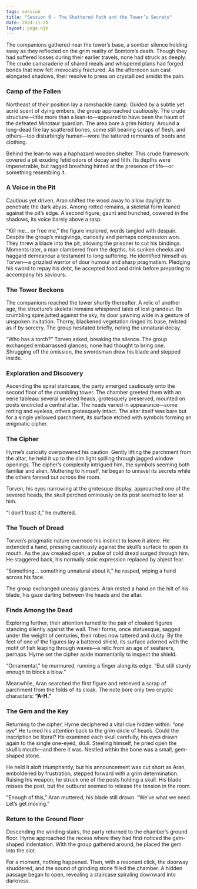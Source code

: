 ```yaml
---
tags: session
title: "Session 9 - The Shattered Path and the Tower’s Secrets"
date: 2024-11-20
layout: page.njk
---
```

The companions gathered near the tower’s base, a somber silence holding sway as they reflected on the grim reality of Bomtom’s death. Though they had suffered losses during their earlier travels, none had struck as deeply. The crude camaraderie of shared meals and whispered plans had forged bonds that now felt irrevocably fractured. As the afternoon sun cast elongated shadows, their resolve to press on crystallized amidst the pain.

### Camp of the Fallen

Northeast of their position lay a ramshackle camp. Guided by a subtle yet acrid scent of dying embers, the group approached cautiously. The crude structure—little more than a lean-to—appeared to have been the haunt of the defeated Minotaur guardian. The area bore a grim history. Around a long-dead fire lay scattered bones, some still bearing scraps of flesh, and others—too disturbingly human—wore the tattered remnants of boots and clothing.

Behind the lean-to was a haphazard wooden shelter. This crude framework covered a pit exuding fetid odors of decay and filth. Its depths were impenetrable, but ragged breathing hinted at the presence of life—or something resembling it.

### A Voice in the Pit

Cautious yet driven, Aran shifted the wood away to allow daylight to penetrate the dark abyss. Among rotted remains, a skeletal form leaned against the pit’s edge. A second figure, gaunt and hunched, cowered in the shadows, its voice barely above a rasp.

“Kill me… or free me,” the figure implored, words tangled with despair. Despite the group’s misgivings, curiosity and perhaps compassion won. They threw a blade into the pit, allowing the prisoner to cut his bindings. Moments later, a man clambered from the depths, his sunken cheeks and haggard demeanour a testament to long suffering. He identified himself as Torven—a grizzled warrior of dour humour and sharp pragmatism. Pledging his sword to repay his debt, he accepted food and drink before preparing to accompany his saviours.

### The Tower Beckons

The companions reached the tower shortly thereafter. A relic of another age, the structure’s skeletal remains whispered tales of lost grandeur. Its crumbling spire jutted against the sky, its door yawning wide in a gesture of unspoken invitation. Thorny, blackened vegetation ringed its base, twisted as if by sorcery. The group hesitated briefly, noting the unnatural decay.

“Who has a torch?” Torven asked, breaking the silence. The group exchanged embarrassed glances; none had thought to bring one. Shrugging off the omission, the swordsman drew his blade and stepped inside.

### Exploration and Discovery

Ascending the spiral staircase, the party emerged cautiously onto the second floor of the crumbling tower. The chamber greeted them with an eerie tableau: several severed heads, grotesquely preserved, mounted on posts encircled a central altar. The heads varied in appearance—some rotting and eyeless, others grotesquely intact. The altar itself was bare but for a single yellowed parchment, its surface etched with symbols forming an enigmatic cipher.

### The Cipher

Hyrne’s curiosity overpowered his caution. Gently lifting the parchment from the altar, he held it up to the dim light spilling through jagged window openings. The cipher’s complexity intrigued him, the symbols seeming both familiar and alien. Muttering to himself, he began to unravel its secrets while the others fanned out across the room.

Torven, his eyes narrowing at the grotesque display, approached one of the severed heads, the skull perched ominously on its post seemed to leer at him.

“I don’t trust it,” he muttered.

### The Touch of Dread

Torven’s pragmatic nature overrode his instinct to leave it alone. He extended a hand, pressing cautiously against the skull’s surface to open its mouth. As the jaw creaked open, a pulse of cold dread surged through him. He staggered back, his normally stoic expression replaced by abject fear.

“Something… something unnatural about it,” he rasped, wiping a hand across his face.

The group exchanged uneasy glances. Aran rested a hand on the hilt of his blade, his gaze darting between the heads and the altar.

### Finds Among the Dead

Exploring further, their attention turned to the pair of cloaked figures standing silently against the wall. Their forms, once statuesque, sagged under the weight of centuries, their robes now tattered and dusty. By the feet of one of the figures lay a battered shield, its surface adorned with the motif of fish leaping through waves—a relic from an age of seafarers, perhaps. Hyrne set the cipher aside momentarily to inspect the shield.

“Ornamental,” he murmured, running a finger along its edge. “But still sturdy enough to block a blow.”

Meanwhile, Aran searched the first figure and retrieved a scrap of parchment from the folds of its cloak. The note bore only two cryptic characters: **“A-H.”**

### The Gem and the Key

Returning to the cipher, Hyrne deciphered a vital clue hidden within: _“one eye”_ He turned his attention back to the grim circle of heads. Could the inscription be literal? He examined each skull carefully, his eyes drawn again to the single one-eyed, skull. Steeling himself, he pried open the skull’s mouth—and there it was. Nestled within the bone was a small, gem-shaped stone.

He held it aloft triumphantly, but his announcement was cut short as Aran, emboldened by frustration, stepped forward with a grim determination. Raising his weapon, he struck one of the posts holding a skull. His blade misses the post, but the outburst seemed to release the tension in the room.

“Enough of this,” Aran muttered, his blade still drawn. “We’ve what we need. Let’s get moving.”

### Return to the Ground Floor

Descending the winding stairs, the party returned to the chamber’s ground floor. Hyrne approached the recess where they had first noticed the gem-shaped indentation. With the group gathered around, he placed the gem into the slot.

For a moment, nothing happened. Then, with a resonant click, the doorway shuddered, and the sound of grinding stone filled the chamber. A hidden passage began to open, revealing a staircase spiraling downward into darkness.
